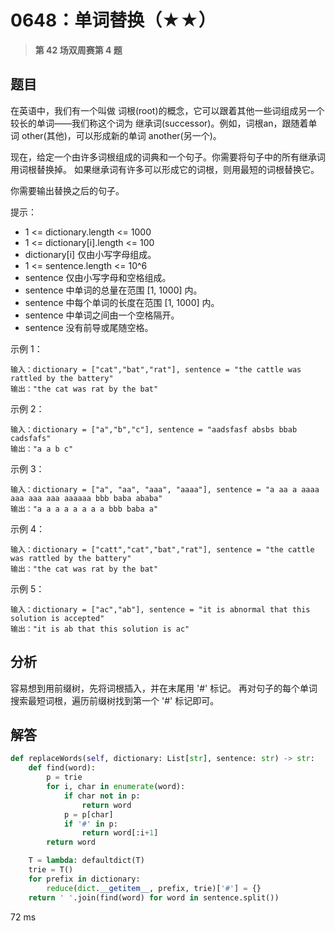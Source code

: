 # 0648：单词替换（★★）


> **第 42 场双周赛第 4 题**

## 题目

在英语中，我们有一个叫做 词根(root)的概念，它可以跟着其他一些词组成另一个较长的单词——我们称这个词为 
继承词(successor)。例如，词根an，跟随着单词 other(其他)，可以形成新的单词 another(另一个)。

现在，给定一个由许多词根组成的词典和一个句子。你需要将句子中的所有继承词用词根替换掉。
如果继承词有许多可以形成它的词根，则用最短的词根替换它。

你需要输出替换之后的句子。


提示：

- 1 <= dictionary.length <= 1000
- 1 <= dictionary[i].length <= 100
- dictionary[i] 仅由小写字母组成。
- 1 <= sentence.length <= 10^6
- sentence 仅由小写字母和空格组成。
- sentence 中单词的总量在范围 [1, 1000] 内。
- sentence 中每个单词的长度在范围 [1, 1000] 内。
- sentence 中单词之间由一个空格隔开。
- sentence 没有前导或尾随空格。

 
示例 1：
    
    输入：dictionary = ["cat","bat","rat"], sentence = "the cattle was rattled by the battery"
    输出："the cat was rat by the bat"

示例 2：
    
    输入：dictionary = ["a","b","c"], sentence = "aadsfasf absbs bbab cadsfafs"
    输出："a a b c"

示例 3：

    输入：dictionary = ["a", "aa", "aaa", "aaaa"], sentence = "a aa a aaaa aaa aaa aaa aaaaaa bbb baba ababa"
    输出："a a a a a a a a bbb baba a"

示例 4：

    输入：dictionary = ["catt","cat","bat","rat"], sentence = "the cattle was rattled by the battery"
    输出："the cat was rat by the bat"

示例 5：

    输入：dictionary = ["ac","ab"], sentence = "it is abnormal that this solution is accepted"
    输出："it is ab that this solution is ac"

 
## 分析

容易想到用前缀树，先将词根插入，并在末尾用 '#' 标记。
再对句子的每个单词搜索最短词根，遍历前缀树找到第一个 '#' 标记即可。

## 解答

```python
def replaceWords(self, dictionary: List[str], sentence: str) -> str:
    def find(word):
        p = trie
        for i, char in enumerate(word):
            if char not in p:
                return word
            p = p[char]
            if '#' in p:
                return word[:i+1]
        return word

    T = lambda: defaultdict(T)
    trie = T()
    for prefix in dictionary:
        reduce(dict.__getitem__, prefix, trie)['#'] = {}
    return ' '.join(find(word) for word in sentence.split())
```

72 ms


